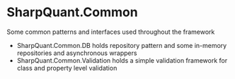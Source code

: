 SharpQuant.Common
==========================

Some common patterns and interfaces used throughout the framework

- SharpQuant.Common.DB holds repository pattern and some in-memory repositories and asynchronous wrappers
- SharpQuant.Common.Validation holds a simple validation framework for class and property level validation
